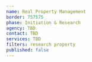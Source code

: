 ```yaml
---
name: Real Property Management
border: 757575
phase: Initiation & Research
agency: TBD
contact: TBD
services: TBD
filters: research property
published: false
---
```


